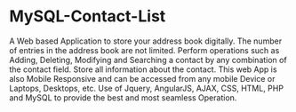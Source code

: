 # MySQL-Contact-List
A Web based Application to store your address book digitally. The number of entries in the address book are not limited. Perform operations such as Adding, Deleting, Modifying and Searching a contact by any combination of the contact field. Store all information about the contact. This web App is also Mobile Responsive and can be accessed from any mobile Device or Laptops, Desktops, etc. Use of Jquery, AngularJS, AJAX, CSS, HTML, PHP and MySQL to provide the best and most seamless Operation.
